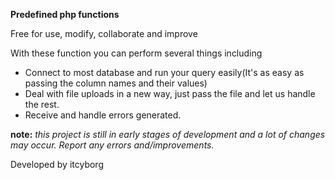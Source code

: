 **Predefined php functions**

Free for use, modify, collaborate and improve

With these function you can perform several things including

- Connect to most database and run your query easily(It's as easy as passing the column names and their values)
- Deal with file uploads in a new way, just pass the file and let us handle the rest.
- Receive and handle errors generated.

**note:** _this project is still in early stages of development and a lot of changes may occur. Report any errors and/improvements._

Developed by itcyborg